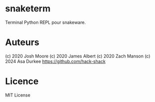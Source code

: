 # snaketerm
Terminal Python REPL pour snakeware.

# Auteurs
(c) 2020 Josh Moore
(c) 2020 James Albert
(c) 2020 Zach Manson
(c) 2024 Asa Durkee
https://github.com/hack-shack

# Licence
MIT License